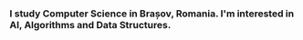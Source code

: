 ### I study Computer Science in Brașov, Romania. I'm interested in AI, Algorithms and Data Structures.
